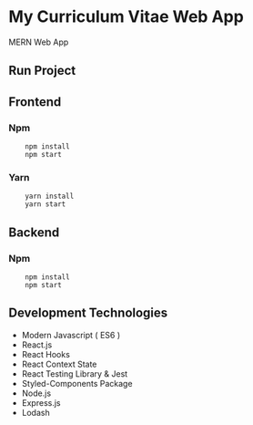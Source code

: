 # My Curriculum Vitae Web App

MERN Web App


## Run Project

## Frontend

### Npm
```
    npm install
    npm start
```

### Yarn
```
    yarn install
    yarn start
```

## Backend

### Npm
```
    npm install
    npm start
```

## Development Technologies
* Modern Javascript ( ES6 )
* React.js
* React Hooks
* React Context State
* React Testing Library & Jest
* Styled-Components Package
* Node.js
* Express.js
* Lodash

